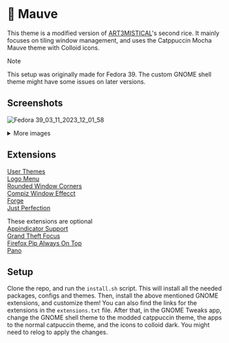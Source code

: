 # 🎨 Mauve
This theme is a modified version of [ART3MISTICAL](https://github.com/ART3MISTICAL/dotfiles)'s second rice. It mainly focuses on tiling window management, and uses the Catppuccin Mocha Mauve theme with Colloid icons.

> [!NOTE]
> This setup was originally made for Fedora 39. The custom GNOME shell theme might have some issues on later versions.

## Screenshots
![Fedora 39_03_11_2023_12_01_58](https://github.com/tibor309/dotfiles/assets/9676404/7033f1c4-c3ed-4162-82f3-53a50a272e69)

<details><summary>More images</summary>
  <img src=https://github.com/tibor309/dotfiles/assets/9676404/ca4bf4e7-ad3d-49d8-8ed9-1dfc882dc031/>
  <img src=https://github.com/tibor309/dotfiles/assets/9676404/e2ca5c9a-141b-4602-b11a-9756e1c00203/>
</details>

## Extensions

<a href='https://extensions.gnome.org/extension/19/user-themes'> User Themes </a>
<br>
<a href='https://extensions.gnome.org/extension/4451/logo-menu/'> Logo Menu </a>
<br>
<a href='https://extensions.gnome.org/extension/5237/rounded-window-corners/'> Rounded Window Corners </a>
<br>
<a href='https://extensions.gnome.org/extension/3210/compiz-windows-effect'> Compiz Window Effecct </a>
<br>
<a href='https://extensions.gnome.org/extension/4481/forge'> Forge </a>
<br>
<a href='https://extensions.gnome.org/extension/3843/just-perfection'> Just Perfection </a>

These extensions are optional
<br>
<a href='https://extensions.gnome.org/extension/615/appindicator-support'> Appindicator Support </a>
<br>
<a href='https://extensions.gnome.org/extension/5410/grand-theft-focus'> Grand Theft Focus </a>
<br>
<a href='https://extensions.gnome.org/extension/5306/firefox-pip-always-on-to'> Firefox Pip Always On Top </a>
<br>
<a href='https://extensions.gnome.org/extension/5278/pano'> Pano </a>

## Setup
Clone the repo, and run the `install.sh` script. This will install all the needed packages, configs and themes. Then, install the above mentioned GNOME extensions, and customize them! You can also find the links for the extensions in the `extensions.txt` file. After that, in the GNOME Tweaks app, change the GNOME shell theme to the modded catppuccin theme, the apps to the normal catpuccin theme, and the icons to colloid dark. You might need to relog to apply the changes.
